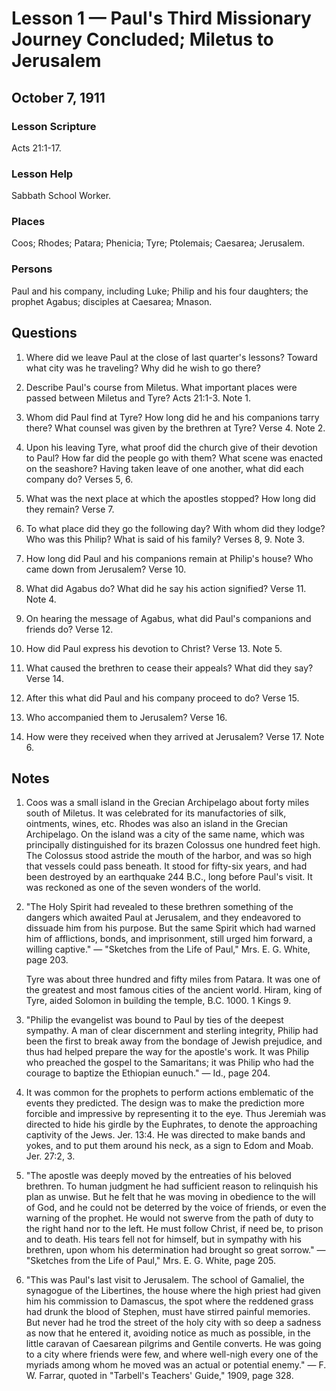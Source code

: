 # Lesson 1 — Paul's Third Missionary Journey Concluded; Miletus to Jerusalem

## October 7, 1911

### Lesson Scripture
Acts 21:1-17.

### Lesson Help
Sabbath School Worker.

### Places
Coos; Rhodes; Patara; Phenicia; Tyre; Ptolemais; Caesarea; Jerusalem.

### Persons
Paul and his company, including Luke; Philip and his four daughters; the prophet Agabus; disciples at Caesarea; Mnason.

## Questions

1. Where did we leave Paul at the close of last quarter's lessons? Toward what city was he traveling? Why did he wish to go there?

2. Describe Paul's course from Miletus. What important places were passed between Miletus and Tyre? Acts 21:1-3. Note 1.

3. Whom did Paul find at Tyre? How long did he and his companions tarry there? What counsel was given by the brethren at Tyre? Verse 4. Note 2.

4. Upon his leaving Tyre, what proof did the church give of their devotion to Paul? How far did the people go with them? What scene was enacted on the seashore? Having taken leave of one another, what did each company do? Verses 5, 6.

5. What was the next place at which the apostles stopped? How long did they remain? Verse 7.

6. To what place did they go the following day? With whom did they lodge? Who was this Philip? What is said of his family? Verses 8, 9. Note 3.

7. How long did Paul and his companions remain at Philip's house? Who came down from Jerusalem? Verse 10.

8. What did Agabus do? What did he say his action signified? Verse 11. Note 4.

9. On hearing the message of Agabus, what did Paul's companions and friends do? Verse 12.

10. How did Paul express his devotion to Christ? Verse 13. Note 5.

11. What caused the brethren to cease their appeals? What did they say? Verse 14.

12. After this what did Paul and his company proceed to do? Verse 15.

13. Who accompanied them to Jerusalem? Verse 16.

14. How were they received when they arrived at Jerusalem? Verse 17. Note 6.

## Notes

1. Coos was a small island in the Grecian Archipelago about forty miles south of Miletus. It was celebrated for its manufactories of silk, ointments, wines, etc. Rhodes was also an island in the Grecian Archipelago. On the island was a city of the same name, which was principally distinguished for its brazen Colossus one hundred feet high. The Colossus stood astride the mouth of the harbor, and was so high that vessels could pass beneath. It stood for fifty-six years, and had been destroyed by an earthquake 244 B.C., long before Paul's visit. It was reckoned as one of the seven wonders of the world.

2. "The Holy Spirit had revealed to these brethren something of the dangers which awaited Paul at Jerusalem, and they endeavored to dissuade him from his purpose. But the same Spirit which had warned him of afflictions, bonds, and imprisonment, still urged him forward, a willing captive." — "Sketches from the Life of Paul," Mrs. E. G. White, page 203.

   Tyre was about three hundred and fifty miles from Patara. It was one of the greatest and most famous cities of the ancient world. Hiram, king of Tyre, aided Solomon in building the temple, B.C. 1000. 1 Kings 9.

3. "Philip the evangelist was bound to Paul by ties of the deepest sympathy. A man of clear discernment and sterling integrity, Philip had been the first to break away from the bondage of Jewish prejudice, and thus had helped prepare the way for the apostle's work. It was Philip who preached the gospel to the Samaritans; it was Philip who had the courage to baptize the Ethiopian eunuch." — Id., page 204.

4. It was common for the prophets to perform actions emblematic of the events they predicted. The design was to make the prediction more forcible and impressive by representing it to the eye. Thus Jeremiah was directed to hide his girdle by the Euphrates, to denote the approaching captivity of the Jews. Jer. 13:4. He was directed to make bands and yokes, and to put them around his neck, as a sign to Edom and Moab. Jer. 27:2, 3.

5. "The apostle was deeply moved by the entreaties of his beloved brethren. To human judgment he had sufficient reason to relinquish his plan as unwise. But he felt that he was moving in obedience to the will of God, and he could not be deterred by the voice of friends, or even the warning of the prophet. He would not swerve from the path of duty to the right hand nor to the left. He must follow Christ, if need be, to prison and to death. His tears fell not for himself, but in sympathy with his brethren, upon whom his determination had brought so great sorrow." — "Sketches from the Life of Paul," Mrs. E. G. White, page 205.

6. "This was Paul's last visit to Jerusalem. The school of Gamaliel, the synagogue of the Libertines, the house where the high priest had given him his commission to Damascus, the spot where the reddened grass had drunk the blood of Stephen, must have stirred painful memories. But never had he trod the street of the holy city with so deep a sadness as now that he entered it, avoiding notice as much as possible, in the little caravan of Caesarean pilgrims and Gentile converts. He was going to a city where friends were few, and where well-nigh every one of the myriads among whom he moved was an actual or potential enemy." — F. W. Farrar, quoted in "Tarbell's Teachers' Guide," 1909, page 328.